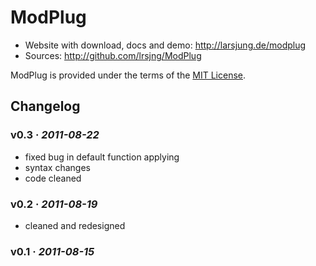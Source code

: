# ModPlug

* Website with download, docs and demo: <http://larsjung.de/modplug>
* Sources: <http://github.com/lrsjng/ModPlug>

ModPlug is provided under the terms of the [MIT License](http://github.com/lrsjng/ModPlug/blob/master/LICENSE.txt).  


## Changelog

### v0.3 · *2011-08-22*

* fixed bug in default function applying
* syntax changes
* code cleaned


### v0.2 · *2011-08-19*

* cleaned and redesigned


### v0.1 · *2011-08-15*
